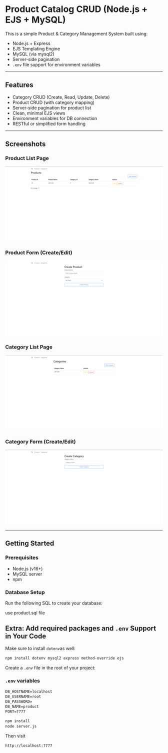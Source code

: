 # Product Catalog CRUD (Node.js + EJS + MySQL)

This is a simple Product & Category Management System built using:

- Node.js + Express
- EJS Templating Engine
- MySQL (via mysql2)
- Server-side pagination
- `.env` file support for environment variables

---

## Features

- Category CRUD (Create, Read, Update, Delete)
- Product CRUD (with category mapping)
- Server-side pagination for product list
- Clean, minimal EJS views
- Environment variables for DB connection
- RESTful or simplified form handling

---

## Screenshots

### Product List Page
![Product List](screenshots/product-list.png)

### Product Form (Create/Edit)
![Product Form](screenshots/product-form.png)

### Category List Page
![Category List](screenshots/category-list.png)

### Category Form (Create/Edit)
![Category Form](screenshots/category-form.png)

---

## Getting Started

### Prerequisites

- Node.js (v16+)
- MySQL server
- npm

### Database Setup

Run the following SQL to create your database:

use product.sql file

## Extra: Add required packages and `.env` Support in Your Code

Make sure to install `dotenv`as well:

```bash
npm install dotenv mysql2 express method-override ejs
```

Create a `.env` file in the root of your project:

### `.env` variables

```env
DB_HOSTNAME=localhost
DB_USERNAME=root
DB_PASSWORD=
DB_NAME=product
PORT=7777
```

```bash
npm install
node server.js
```

Then visit 

```bash
http://localhost:7777
```